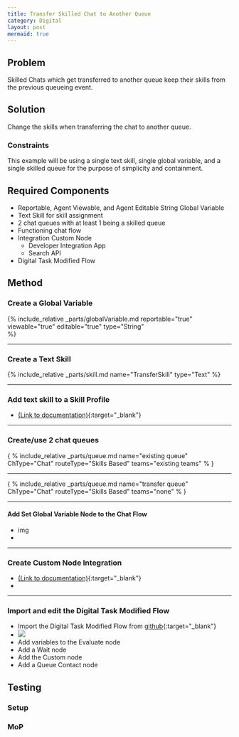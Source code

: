 ```yaml
---
title: Transfer Skilled Chat to Another Queue
category: Digital
layout: post
mermaid: true
---
```


## Problem
Skilled Chats which get transferred to another queue keep their skills from the previous queueing event.

## Solution
Change the skills when transferring the chat to another queue.

### Constraints
This example will be using a single text skill, single global variable, and a single skilled queue for the purpose of simplicity and containment.


## Required Components
- Reportable, Agent Viewable, and Agent Editable String Global Variable
- Text Skill for skill assignment
- 2 chat queues with at least 1 being a skilled queue
- Functioning chat flow
- Integration Custom Node 
  - Developer Integration App
  - Search API
- Digital Task Modified Flow


## Method

### Create a Global Variable
{% include_relative _parts/globalVariable.md 
    reportable="true" 
    viewable="true" 
    editable="true" 
    type="String"  
    %}

---

### Create a Text Skill
{% include_relative _parts/skill.md 
    name="TransferSkill"
    type="Text"
%}

---

### Add text skill to a Skill Profile
- [(Link to documentation)](https://help.webex.com/en-us/article/n5595zd/Webex-Contact-Center-Setup-and-Administration-Guide#Cisco_Generic_Topic.dita_886a3ba6-94ee-447c-bee7-fe4dc369131d){:target="\_blank"}

---

### Create/use 2 chat queues
{ % include_relative _parts/queue.md 
  name="existing queue"
  ChType="Chat"
  routeType="Skills Based"
  teams="existing teams"
% }

---

{ % include_relative _parts/queue.md 
  name="transfer queue"
  ChType="Chat"
  routeType="Skills Based"
  teams="none"
% }

---

#### Add Set Global Variable Node to the Chat Flow
- img
- 


---

### Create Custom Node Integration 
- [(Link to documentation)](https://help.imiconnect.io/docs/custom-nodes){:target="\_blank"}
- 

---


### Import and edit the Digital Task Modified Flow
- Import the Digital Task Modified Flow from [github](https://github.com/CiscoDevNet/webexcc-digital-channels){:target="\_blank"}
- <img src="{{site.baseurl}}/assets/images/SkilledChatTransfer/Task_Modified_Flow.jpg">
- Add variables to the Evaluate node
- Add a Wait node
- Add the Custom node
- Add a Queue Contact node


## Testing

### Setup

### MoP

